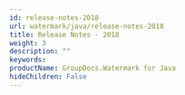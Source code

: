 ```yaml
---
id: release-notes-2018
url: watermark/java/release-notes-2018
title: Release Notes - 2018
weight: 3
description: ""
keywords: 
productName: GroupDocs.Watermark for Java
hideChildren: False
---
```

